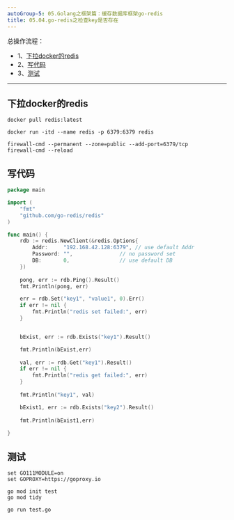 ```yaml
---
autoGroup-5: 05.Golang之框架篇：缓存数据库框架go-redis
title: 05.04.go-redis之检查key是否存在
---
```


总操作流程：
- 1、[下拉docker的redis](#go-01)
- 2、[写代码](#go-02)
- 3、[测试](#go-03)

***

## 下拉docker的redis <a name="go-01" href="#" ></a>

```shell
docker pull redis:latest

docker run -itd --name redis -p 6379:6379 redis

firewall-cmd --permanent --zone=public --add-port=6379/tcp
firewall-cmd --reload
```

## 写代码 <a name="go-02" href="#" ></a>

```go
package main

import (
	"fmt"
	"github.com/go-redis/redis"
)

func main() {
	rdb := redis.NewClient(&redis.Options{
		Addr:     "192.168.42.128:6379", // use default Addr
		Password: "",               // no password set
		DB:       0,                // use default DB
	})
	
	pong, err := rdb.Ping().Result()
	fmt.Println(pong, err)

	err = rdb.Set("key1", "value1", 0).Err()
    if err != nil {
		fmt.Println("redis set failed:", err)
    }


	bExist, err := rdb.Exists("key1").Result()

	fmt.Println(bExist,err)
	
	val, err := rdb.Get("key1").Result()
    if err != nil {
        fmt.Println("redis get failed:", err)
	}
	
	fmt.Println("key1", val)

	bExist1, err := rdb.Exists("key2").Result()
	
	fmt.Println(bExist1,err)
    
}
```

## 测试 <a name="go-03" href="#" ></a>

```
set GO111MODULE=on
set GOPROXY=https://goproxy.io

go mod init test
go mod tidy

go run test.go
```
